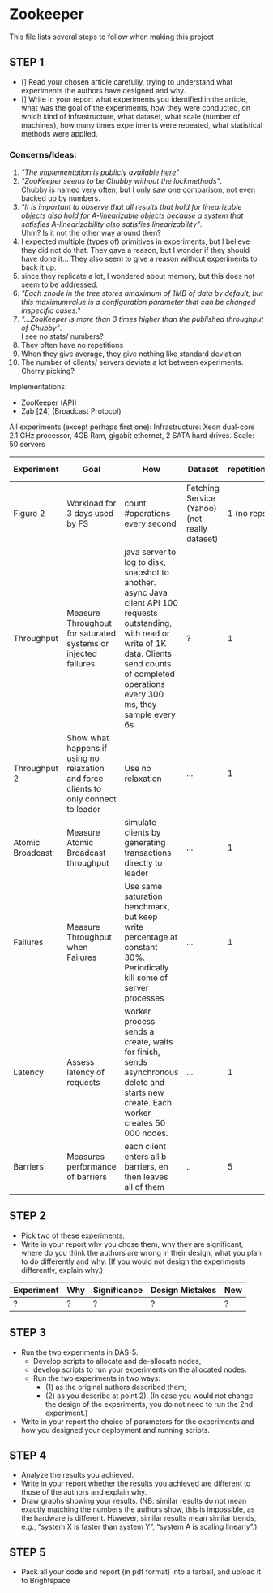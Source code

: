# Zookeeper
This file lists several steps to follow when making this project

## STEP 1
 - [] Read your chosen article carefully, trying to understand what experiments the authors have designed and why. 
 - [] Write in your report what experiments you identified in the article, what was the goal of the experiments, how they were conducted, on which kind of infrastructure, what dataset, what scale (number of machines), how many times experiments were repeated, what statistical methods were applied.

### Concerns/Ideas:
 1. *"The implementation is publicly available [here](http://hadoop.apache.org/zookeeper)"*
 2. *"ZooKeeper seems to be Chubby without the lockmethods"*.  
Chubby is named very often, but I only saw one comparison, not even backed up by numbers.
 3. *"It is important to observe that all results that hold for linearizable objects also hold for A-linearizable objects because a system that satisfies A-linearizability also satisfies linearizability"*.  
Uhm? Is it not the other way around then?
 4. I expected multiple (types of) primitives in experiments, but I believe they did not do that. They gave a reason, but I wonder if they should have done it... They also seem to give a reason without experiments to back it up.
 5. since they replicate a lot, I wondered about memory, but this does not seem to be addressed.
 6. *"Each znode in the tree stores amaximum of 1MB of data by default, but this maximumvalue is a configuration parameter that can be changed inspecific cases."*
 7. *"...ZooKeeper is more than 3 times higher than the published throughput of Chubby"*.  
I see no stats/ numbers?
 8. They often have no repetitions
 9. When they give average, they give nothing like standard deviation
 10. The number of clients/ servers deviate a lot between experiments. Cherry picking?

Implementations:
 - ZooKeeper (API)
 - Zab \[24\] (Broadcast Protocol)

All experiments (except perhaps first one):
 Infrastructure: Xeon dual-core 2.1 GHz processor, 4GB Ram, gigabit ethernet, 2 SATA hard drives.
 Scale: 50 servers

|Experiment|Goal|How|Dataset|repetitions|statistical methods|Scale (if different)|
|---|---|---|---|---|---|---|
|Figure 2|Workload for 3 days used by FS|count #operations every second|Fetching Service (Yahoo) (not really dataset)|1 (no reps)|frequencies?|?|
|Throughput|Measure Throughput for saturated systems or injected failures|java server to log to disk, snapshot to another. async Java client API 100 requests outstanding, with read or write of 1K data. Clients send counts of completed operations every 300 ms, they sample every 6s|?|1|frequencies?|35 machines to simulate 250 simultaneous clients|
|Throughput 2|Show what happens if using no relaxation and force clients to only connect to leader|Use no relaxation|...|1|frequencies|-|
|Atomic Broadcast|Measure Atomic Broadcast throughput|simulate clients by generating transactions directly to leader|...|1|Average + min, max value|-|
|Failures|Measure Throughput when Failures|Use same saturation benchmark, but keep write percentage at constant 30%. Periodically kill some of server processes|...|1|Frequencies|5 machines|
|Latency|Assess latency of requests|worker process sends a create, waits for finish, sends asynchronous delete and starts new create. Each worker creates 50 000 nodes.|...|1|throughput = no. requests completed / total time to complete|3, 5, 7, 9 servers combined with 1, 10, 20 workers|
|Barriers|Measures performance of barriers|each client enters all b barriers, en then leaves all of them|..|5|Average|50, 100, 200 clients|



## STEP 2
 - Pick two of these experiments. 
 - Write in your report why you chose them, why they are significant, where do you think the authors are wrong in their design, what you plan to do differently and why. (If you would not design the experiments differently, explain why.)

|Experiment|Why|Significance|Design Mistakes|New|
|---|---|---|---|---|
|?|?|?|?|?|

## STEP 3
 - Run the two experiments in DAS-5. 
    - Develop scripts to allocate and de-allocate nodes, 
    - develop scripts to run your experiments on the allocated nodes. 
    - Run the two experiments in two ways: 
        - (1) as the original authors described them; 
        - (2) as you describe at point 2). (In case you would not change the design of the experiments, you do not need to run the 2nd experiment.) 
 - Write in your report the choice of parameters for the experiments and how you designed your deployment and running scripts.

## STEP 4
 - Analyze the results you achieved. 
 - Write in your report whether the results you achieved are different to those of the authors and explain why. 
 - Draw graphs showing your results. (NB: similar results do not mean exactly matching the numbers the authors show, this is impossible, as the hardware is different. However, similar results mean similar trends, e.g., “system X is faster than system Y”, “system A is scaling linearly”.)

## STEP 5
 - Pack all your code and report (in pdf format) into a tarball, and upload it to Brightspace